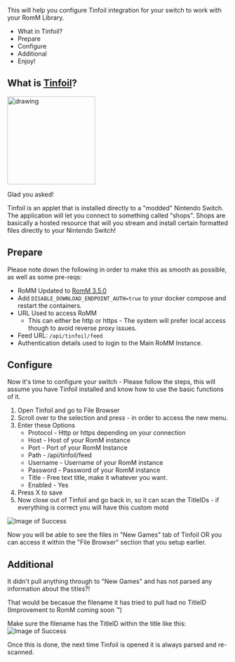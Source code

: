 This will help you configure Tinfoil integration for your switch to work with your RomM Library.

- What in Tinfoil?
- Prepare
- Configure 
- Additional
- Enjoy!

## What is [Tinfoil](https://tinfoil.io/)? 
<img src="https://cdn2.steamgriddb.com/icon_thumb/1178cf1b6a47d41fc664b7d97e305840.png" alt="drawing" width="200"/>


Glad you asked!

Tinfoil is an applet that is installed directly to a "modded" Nintendo Switch. The application will let you connect to something called "shops". Shops are basically a hosted resource that will you stream and install certain formatted files directly to your Nintendo Switch!


## Prepare

Please note down the following in order to make this as smooth as possible, as well as some pre-reqs:

* RoMM Updated to [RomM 3.5.0](https://github.com/rommapp/romm/releases/tag/3.5.0)
* Add `DISABLE_DOWNLOAD_ENDPOINT_AUTH=true` to your docker compose and restart the containers.
* URL Used to access RoMM
	* This can either be http or https - The system will prefer local access though to avoid reverse proxy issues.
* Feed URL: `/api/tinfoil/feed`
* Authentication details used to login to the Main RoMM Instance. 

## Configure 

Now it's time to configure your switch - Please follow the steps, this will assume you have Tinfoil installed and know how to use the basic functions of it.

1. Open Tinfoil and go to File Browser
2. Scroll over to the selection and press - in order to access the new menu.
3. Enter these Options
	- Protocol - Http or https depending on your connection
	- Host - Host of your RomM instance
	- Port - Port of your RomM Instance
	- Path - /api/tinfoil/feed
	- Username - Username of your RomM instance 
	- Password - Password of your RomM instance 
	- Title - Free text title, make it whatever you want.
	- Enabled - Yes
4. Press X to save 
5. Now close out of Tinfoil and go back in, so it can scan the TitleIDs - if everything is correct you will have this custom motd

![Image of Success](https://github.com/rommapp/wiki/tree/main/romm.wiki/resources/tinfoilscreen.jpg)

Now you will be able to see the files in "New Games" tab of Tinfoil OR you can access it within the "File Browser" section that you setup earlier.


## Additional 

It didn't pull anything through to "New Games" and has not parsed any information about the titles?!

That would be becasue the filename it has tried to pull had no TitleID (Improvement to RomM coming soon :tm:)

Make sure the filename has the TitleID within the title like this:
![Image of Success](https://github.com/rommapp/wiki/tree/main/romm.wiki/resources/titleid.jpg)

Once this is done, the next time Tinfoil is opened it is always parsed and re-scanned. 
